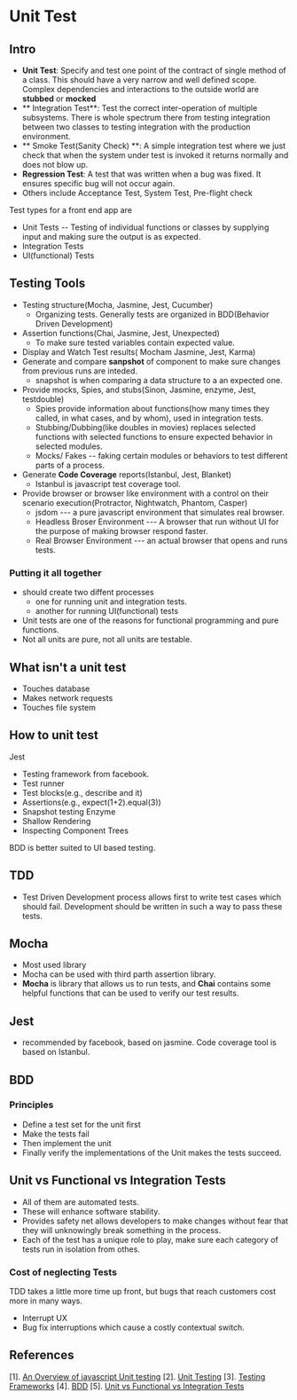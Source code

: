 # Unit Test

## Intro
* **Unit Test**: Specify and test one point of the contract of single method of a class. This should have a very narrow and well defined scope. Complex dependencies and interactions to the outside world are **stubbed** or **mocked**
* ** Integration Test**: Test the correct inter-operation of multiple subsystems. There is whole spectrum there from testing integration between two classes to testing integration with the production environment.
* ** Smoke Test(Sanity Check) **: A simple integration test where we just check that when the system under test is invoked  it returns normally and does not blow up.
* **Regression Test**: A test that was written when a bug was fixed. It ensures specific bug will not occur again.
* Others include Acceptance Test, System Test, Pre-flight check



Test types for a front end app are
* Unit Tests -- Testing of individual functions or classes by supplying input and making sure the output is as expected.
* Integration Tests
* UI(functional) Tests

## Testing Tools
* Testing structure(Mocha, Jasmine, Jest, Cucumber)
	*  Organizing tests. Generally tests are organized in BDD(Behavior Driven Development)
* Assertion functions(Chai, Jasmine, Jest, Unexpected)
	* To make sure tested variables contain expected value.
* Display and Watch Test results( Mocham Jasmine, Jest, Karma)
* Generate and compare **sanpshot** of component to make sure changes from previous runs are inteded.
	* snapshot is when comparing a data structure to a an expected one.
* Provide mocks, Spies, and stubs(Sinon, Jasmine, enzyme, Jest, testdouble)
	* Spies provide information about functions(how many times they called, in what cases, and by whom), used in integration tests.
	* Stubbing/Dubbing(like doubles in movies) replaces selected functions with selected functions to ensure expected behavior in selected modules.
	* Mocks/ Fakes -- faking certain modules or behaviors to test different parts of a process. 
* Generate **Code Coverage** reports(Istanbul, Jest, Blanket)
	* Istanbul is javascript test coverage tool. 
* Provide browser or browser like environment with a control on their scenario execution(Protractor, Nightwatch, Phantom, Casper)
	* jsdom --- a pure javascript environment that simulates real browser.
	* Headless Broser Environment ---  A browser that run without  UI for the purpose of making browser respond faster.
	* Real Browser Environment --- an actual browser that opens and runs tests.

### Putting it all together
* should create two diffent processes
	* one for running unit and integration tests.
	* another for running UI(functional) tests
* Unit tests  are one of the reasons for functional programming and pure functions.
* Not all units are pure, not all units are testable.


## What isn't a unit test
* Touches database
* Makes network requests
* Touches file system

## How to unit test
Jest
* Testing framework from facebook.
* Test runner
* Test blocks(e.g., describe and it)
* Assertions(e.g., expect(1+2).equal(3))
* Snapshot testing
Enzyme
* Shallow Rendering
* Inspecting Component Trees

BDD is better suited to UI based testing.

## TDD
* Test Driven Development process allows first to write test cases which should fail. Development should be written in such a way to pass these tests.

## Mocha
* Most used library
* Mocha can be used with third parth assertion library.
* **Mocha** is library that allows us to run tests, and **Chai** contains some helpful functions that can be used to verify our test results.

## Jest 
* recommended by facebook, based on jasmine. Code coverage tool is based on Istanbul.

## BDD
### Principles
* Define a test set for the unit first 
* Make the tests fail
* Then implement the unit
* Finally verify the implementations of the Unit makes the tests succeed.

## Unit vs Functional vs Integration Tests
* All of them are automated tests.
* These will enhance software stability.
* Provides safety net allows developers to make changes without fear that they will unknowingly break something in the process.
* Each of the test has a unique role to play, make sure each category of tests run in isolation from othes.


### Cost of neglecting Tests
TDD takes a little more time up front, but bugs that reach customers cost more in many ways.
* Interrupt UX
* Bug fix interruptions which cause a costly contextual switch.


## References
[1]. [An Overview of javascript Unit testing](https://medium.com/welldone-software/an-overview-of-javascript-testing-in-2018-f68950900bc3)
[2]. [Unit Testing](https://gist.github.com/wmonk/4adba68a5ff499c8ce884df2f2dd1694)
[3]. [Testing Frameworks](http://2016.stateofjs.com/2016/testing/)
[4]. [BDD](https://en.wikipedia.org/wiki/Behavior-driven_development)
[5]. [Unit vs Functional vs Integration Tests](https://www.sitepoint.com/javascript-testing-unit-functional-integration/)
